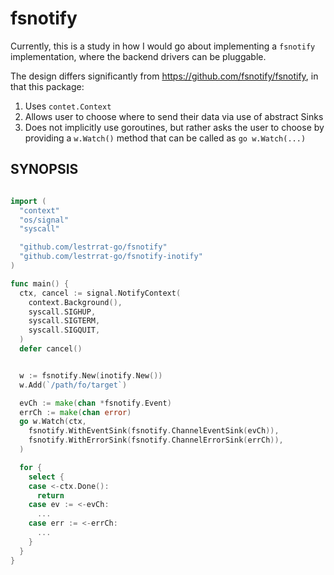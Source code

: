 fsnotify
========

Currently, this is a study in how I would go about implementing a `fsnotify`
implementation, where the backend drivers can be pluggable.

The design differs significantly from https://github.com/fsnotify/fsnotify,
in that this package:

1. Uses `contet.Context`
2. Allows user to choose where to send their data via use of abstract Sinks
3. Does not implicitly use goroutines, but rather asks the user to choose by providing a `w.Watch()` method that can be called as `go w.Watch(...)`

## SYNOPSIS

```go

import (
  "context"
  "os/signal"
  "syscall"

  "github.com/lestrrat-go/fsnotify"
  "github.com/lestrrat-go/fsnotify-inotify"
)

func main() {
  ctx, cancel := signal.NotifyContext(
    context.Background(),
    syscall.SIGHUP,
    syscall.SIGTERM,
    syscall.SIGQUIT,
  )
  defer cancel()


  w := fsnotify.New(inotify.New())
  w.Add(`/path/fo/target`)

  evCh := make(chan *fsnotify.Event)
  errCh := make(chan error)
  go w.Watch(ctx, 
    fsnotify.WithEventSink(fsnotify.ChannelEventSink(evCh)),
    fsnotify.WithErrorSink(fsnotify.ChannelErrorSink(errCh)),
  )

  for {
    select {
    case <-ctx.Done():
      return
    case ev := <-evCh:
      ...
    case err := <-errCh:
      ...
    }
  }
}
```
